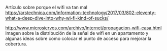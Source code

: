 Artículo sobre porque el wifi va tan mal
https://arstechnica.com/information-technology/2017/03/802-eleventy-what-a-deep-dive-into-why-wi-fi-kind-of-sucks/

http://www.microsiervos.com/archivo/internet/propagacion-wifi-casa.html
Imagen sobre la distribución de la señal de wifi en un apartamento y algunas ideas sobre como colocar el punto de acceso para mejorar la cobertura.
